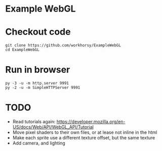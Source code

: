 # Example WebGL

# Checkout code
```
git clone https://github.com/workhorsy/ExampleWebGL
cd ExampleWebGL
```

# Run in browser
```
py -3 -u -m http.server 9991
py -2 -u -m SimpleHTTPServer 9991
```


# TODO
* Read tutorials again: https://developer.mozilla.org/en-US/docs/Web/API/WebGL_API/Tutorial
* Move pixel shaders to their own files, or at lease not inline in the html
* Make each sprite use a different texture offset, but the same texture
* Add camera, and lighting
